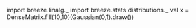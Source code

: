 import breeze.linalg._
import breeze.stats.distributions._
val x = DenseMatrix.fill(10,10)(Gaussian(0,1).draw())

